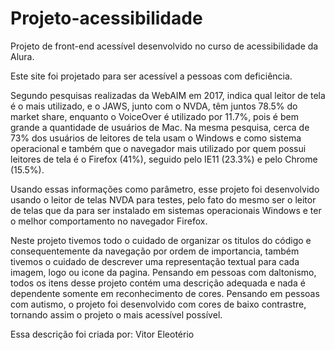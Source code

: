 # Projeto-acessibilidade
Projeto de front-end acessível desenvolvido no curso de acessibilidade da Alura.

Este site foi projetado para ser acessível a pessoas com deficiência.

Segundo pesquisas realizadas da WebAIM em 2017, indica qual leitor de tela é o mais utilizado, e o JAWS, junto com o NVDA, têm juntos 78.5% do market share, enquanto o VoiceOver é utilizado por 11.7%, pois é bem grande a quantidade de usuários de Mac. Na mesma pesquisa, cerca de 73% dos usuários de leitores de tela usam o Windows e como sistema operacional e também que o navegador mais utilizado por quem possui leitores de tela é o Firefox (41%), seguido pelo IE11 (23.3%) e pelo Chrome (15.5%).

Usando essas informações como parâmetro, esse projeto foi desenvolvido usando o leitor de telas NVDA para testes, pelo fato do mesmo ser o leitor de telas que da para ser instalado em sistemas operacionais Windows e ter o melhor comportamento no navegador Firefox.


Neste projeto tivemos todo o cuidado de organizar os titulos do código e consequentemente da navegação por ordem de importancia, também tivemos o cuidado de descrever uma representação textual para cada imagem, logo ou icone da pagina. Pensando em pessoas com daltonismo, todos os itens desse projeto contém uma descrição adequada e nada é dependente somente em reconhecimento de cores. Pensando em pessoas com autismo, o projeto foi desenvolvido com cores de baixo contrastre, tornando assim o projeto o mais acessível possível.

Essa descrição foi criada por: Vitor Eleotério

